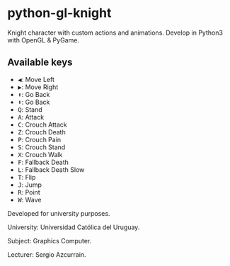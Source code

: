 # python-gl-knight

Knight character with custom actions and animations. Develop in Python3 with OpenGL &amp; PyGame.

Available keys 
---------------------------------------------
  * <kbd>◀️</kbd>: Move Left
  * <kbd>▶️</kbd>: Move Right
  * <kbd>⬆️</kbd>: Go Back
  * <kbd>⬇️</kbd>: Go Back
  * <kbd>Q</kbd>: Stand
  * <kbd>A</kbd>: Attack
  * <kbd>C</kbd>: Crouch Attack
  * <kbd>Z</kbd>: Crouch Death
  * <kbd>P</kbd>: Crouch Pain
  * <kbd>S</kbd>: Crouch Stand
  * <kbd>X</kbd>: Crouch Walk
  * <kbd>F</kbd>: Fallback Death
  * <kbd>L</kbd>: Fallback Death Slow
  * <kbd>T</kbd>: Flip
  * <kbd>J</kbd>: Jump
  * <kbd>R</kbd>: Point
  * <kbd>W</kbd>: Wave

Developed for university purposes.

University: Universidad Católica del Uruguay.

Subject: Graphics Computer.

Lecturer: Sergio Azcurrain. 

